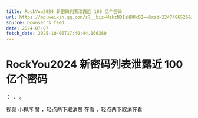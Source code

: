 ```yaml
---
title: RockYou2024 新密码列表泄露近 100 亿个密码
url: https://mp.weixin.qq.com/s?__biz=MzkzNDIzNDUxOQ==&mid=2247486526&idx=2&sn=345cad298e6b4572b7ea5707c1aacf0a
source: Doonsec's feed
date: 2024-07-07
fetch_date: 2025-10-06T17:40:44.166380
---
```


# RockYou2024 新密码列表泄露近 100 亿个密码

：
，
。

视频
小程序
赞
，轻点两下取消赞
在看
，轻点两下取消在看